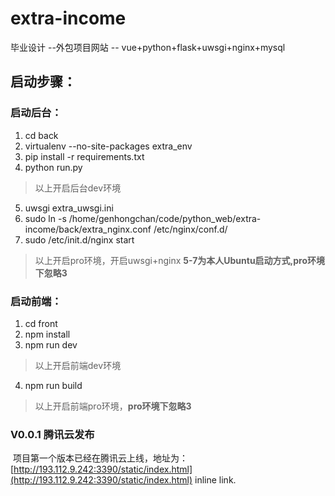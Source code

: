 # extra-income
毕业设计 --外包项目网站 -- vue+python+flask+uwsgi+nginx+mysql




## 启动步骤：
### 启动后台：
1. cd back 
2. virtualenv --no-site-packages extra_env
3. pip install -r requirements.txt 
4. python run.py
> 以上开启后台dev环境
5. uwsgi extra_uwsgi.ini
6. sudo ln -s /home/genhongchan/code/python_web/extra-income/back/extra_nginx.conf  /etc/nginx/conf.d/
7. sudo /etc/init.d/nginx start

> 以上开启pro环境，开启uwsgi+nginx **5-7为本人Ubuntu启动方式,pro环境下忽略3**


### 启动前端：
1. cd front
2. npm install
3. npm run dev
> 以上开启前端dev环境
4. npm run build

> 以上开启前端pro环境，**pro环境下忽略3**


### V0.0.1 腾讯云发布
  项目第一个版本已经在腾讯云上线，地址为：[http://193.112.9.242:3390/static/index.html](http://193.112.9.242:3390/static/index.html) inline link.
